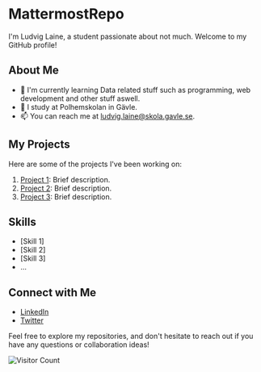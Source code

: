 # MattermostRepo
 I'm Ludvig Laine, a student passionate about not much. Welcome to my GitHub profile!

## About Me

- 🌱 I'm currently learning Data related stuff such as programming, web development and other stuff aswell.
- 💼 I study at Polhemskolan in Gävle.
- 📫 You can reach me at ludvig.laine@skola.gavle.se.

## My Projects

Here are some of the projects I've been working on:

1. [Project 1](link-to-project-1): Brief description.
2. [Project 2](link-to-project-2): Brief description.
3. [Project 3](link-to-project-3): Brief description.

## Skills

- [Skill 1]
- [Skill 2]
- [Skill 3]
- ...

## Connect with Me

- [LinkedIn](your-LinkedIn-profile-link)
- [Twitter](your-Twitter-profile-link)

Feel free to explore my repositories, and don't hesitate to reach out if you have any questions or collaboration ideas!

![Visitor Count](https://visitor-badge.laobi.icu/badge?page_id=your-username.your-username)
